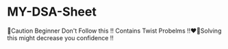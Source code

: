 # MY-DSA-Sheet
🙌Caution Beginner Don't Follow this !! Contains Twist Probelms !!❤️‍🔥Solving this might decrease you confidence !!

